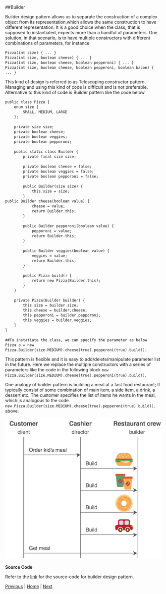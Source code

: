 ##Builder

Builder design pattern allows us to separate the construction of a complex object from its representation,which allows the same construction to have different representation. It is a good choice when the class, that is supposed to instantiated, expects more than a handful of parameters. One solution, in that scenario, is to have multiple constructors with different combinations of parameters, for instance


```
Pizza(int size) { ... }        
Pizza(int size, boolean cheese) { ... }    
Pizza(int size, boolean cheese, boolean pepperoni) { ... }    
Pizza(int size, boolean cheese, boolean pepperoni, boolean bacon) { ... }
```

This kind of design is referred to as Telescoping constructor pattern. Managing and using this kind of code is difficult and is not preferable. Alternative to this kind of code is Builder pattern like the code below 

```
public class Pizza {
	enum size {
		SMALL, MEDIUM, LARGE
	};

	private size size;
	private boolean cheese;
	private boolean veggies;
	private boolean pepporoni;

	public static class Builder {
		private final size size;

		private boolean cheese = false;
		private boolean veggies = false;
		private boolean pepporoni = false;

		public Builder(size size) {
			this.size = size;
		}																																																																						       	public Builder cheese(boolean value) {
			cheese = value;
			return Builder.this;
		}

		public Builder pepperoni(boolean value) {
			pepporoni = value;
			return Builder.this;
		}

		public Builder veggies(boolean value) {
			veggies = value;
			return Builder.this;
		}

		public Pizza build() {
			return new Pizza(Builder.this);
		}
	}

	private Pizza(Builder builder) {
		this.size = builder.size;
		this.cheese = builder.cheese;
		this.pepporoni = builder.pepporoni;
		this.veggies = builder.veggies;
	}
}

##To instatiate the class, we can specify the parameter as below
Pizza p = new Pizza.Builder(size.MEDIUM).cheese(true).pepperoni(true).build();

```
This pattern is flexible and it is easy to add/delete/manipulate parameter list in the future. Here we replace the multiple constructors with a series of parameters like the code in the following block `new Pizza.Builder(size.MEDIUM).cheese(true).pepperoni(true).build()`.

One analogy of builder pattern is building a meal at a fast food restaurant; It typically consist of some combination of main item, a side item, a drink, a dessert etc. The customer specifies the list of items he wants in the meal, which is analogous to the code  
`new Pizza.Builder(size.MEDIUM).cheese(true).pepperoni(true).build();` above.

![](https://github.com/joed7/Creational-design-patterns/blob/master/images/builder.png)


__Source Code__

Refer to the [link](https://github.com/joed7/Creational-design-patterns/tree/master/src/com/pattern/builder) for the source-code for builder design pattern.

[Previous](https://github.com/joed7/Creational-design-patterns/blob/master/pooling.md)  |  [Home](https://github.com/joed7/Creational-design-patterns/blob/master/home.md)  |  [Next](https://github.com/joed7/Creational-design-patterns/blob/master/prototype.md)
